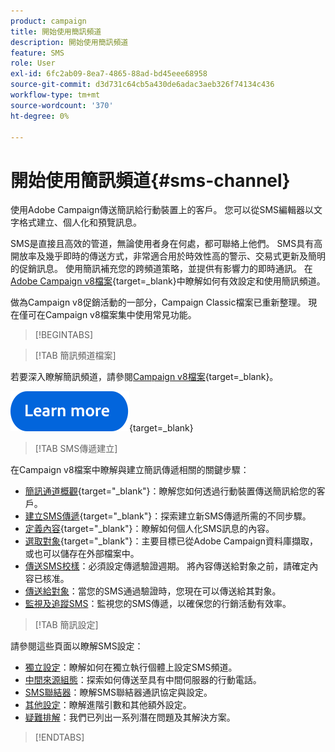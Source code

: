```yaml
---
product: campaign
title: 開始使用簡訊頻道
description: 開始使用簡訊頻道
feature: SMS
role: User
exl-id: 6fc2ab09-8ea7-4865-88ad-bd45eee68958
source-git-commit: d3d731c64cb5a430de6adac3aeb326f74134c436
workflow-type: tm+mt
source-wordcount: '370'
ht-degree: 0%

---
```


# 開始使用簡訊頻道{#sms-channel}

使用Adobe Campaign傳送簡訊給行動裝置上的客戶。 您可以從SMS編輯器以文字格式建立、個人化和預覽訊息。

SMS是直接且高效的管道，無論使用者身在何處，都可聯絡上他們。 SMS具有高開放率及幾乎即時的傳送方式，非常適合用於時效性高的警示、交易式更新及簡明的促銷訊息。 使用簡訊補充您的跨頻道策略，並提供有影響力的即時通訊。 在[Adobe Campaign v8檔案](https://experienceleague.adobe.com/docs/campaign/campaign-v8/send/sms/sms.html?lang=zh-Hant){target=_blank}中瞭解如何有效設定和使用簡訊頻道。

做為Campaign v8促銷活動的一部分，Campaign Classic檔案已重新整理。 現在僅可在Campaign v8檔案集中使用常見功能。

>[!BEGINTABS]

>[!TAB 簡訊頻道檔案]

若要深入瞭解簡訊頻道，請參閱[Campaign v8檔案](https://experienceleague.adobe.com/docs/campaign/campaign-v8/send/sms/sms.html?lang=zh-Hant){target=_blank}。


[![影像](../../assets/do-not-localize/learn-more-button.svg)](https://experienceleague.adobe.com/docs/campaign/campaign-v8/send/sms/sms.html?lang=zh-Hant){target=_blank}


>[!TAB SMS傳遞建立]

在Campaign v8檔案中瞭解與建立簡訊傳遞相關的關鍵步驟：

* [簡訊通道概觀](https://experienceleague.adobe.com/docs/campaign/campaign-v8/send/sms/sms.html?lang=zh-Hant){target="_blank"}：瞭解您如何透過行動裝置傳送簡訊給您的客戶。
* [建立SMS傳遞](https://experienceleague.adobe.com/docs/campaign/campaign-v8/send/sms/create-sms/create-sms.html?lang=zh-Hant){target="_blank"}：探索建立新SMS傳遞所需的不同步驟。
* [定義內容](https://experienceleague.adobe.com/docs/campaign/campaign-v8/send/sms/create-sms/sms-content.html?lang=zh-Hant){target="_blank"}：瞭解如何個人化SMS訊息的內容。
* [選取對象](https://experienceleague.adobe.com/docs/campaign/campaign-v8/send/sms/create-sms/sms-audience.html?lang=zh-Hant){target="_blank"}：主要目標已從Adobe Campaign資料庫擷取，或也可以儲存在外部檔案中。
* [傳送SMS校樣](https://experienceleague.adobe.com/docs/campaign/campaign-v8/send/sms/validate-sms/sms-proofs.html?lang=zh-Hant)：必須設定傳遞驗證週期。 將內容傳送給對象之前，請確定內容已核准。
* [傳送給對象](https://experienceleague.adobe.com/docs/campaign/campaign-v8/send/sms/validate-sms/sms-send.html?lang=zh-Hant)：當您的SMS通過驗證時，您現在可以傳送給其對象。
* [監視及追蹤SMS](https://experienceleague.adobe.com/docs/campaign/campaign-v8/send/sms/sms-monitor.html?lang=zh-Hant)：監視您的SMS傳遞，以確保您的行銷活動有效率。


>[!TAB 簡訊設定]

請參閱這些頁面以瞭解SMS設定：

* [獨立設定](sms-set-up.md)：瞭解如何在獨立執行個體上設定SMS頻道。
* [中間來源組態](sms-set-up-mid.md)：探索如何傳送至具有中間伺服器的行動電話。
* [SMS聯結器](sms-protocol.md)：瞭解SMS聯結器通訊協定與設定。
* [其他設定](sms-send.md)：瞭解進階引數和其他額外設定。
* [疑難排解](troubleshooting-sms.md)：我們已列出一系列潛在問題及其解決方案。

>[!ENDTABS]



<!--
Use Adobe Campaign to send personalized SMS messages.

Before starting sending SMS:

* Make sure recipient profiles contain at least a mobile phone in their profile.
* Learn more about the Adobe Campaign [Delivery best practices](delivery-best-practices.md).

The key steps to send a SMS are as follows:

* [Configure the SMS channel](sms-set-up.md)
* [Create a SMS delivery](sms-create.md)
* [Define the audience](sms-create.md#selecting-the-target-population)
* [Define the SMS content](sms-create.md#defining-the-sms-content)
* [Send, monitor and track SMS](sms-send.md)
* [Troubleshoot](troubleshooting-sms.md)

In addition, you need to be familiar with SMS protocol and settings. Walk through the connection set up between Adobe Campaign and a SMPP provider in [this document](sms-protocol.md)

For global information on how to create a delivery, refer to [this section](steps-about-delivery-creation-steps.md).

>[!NOTE]
>
>Adobe Campaign also lets you submit notifications on mobile terminals, via its **Adobe Campaign Mobile App Channel (NMAC)** option. 
> 
>For more on this, refer to the [Get started with mobile app channel](about-mobile-app-channel.md) section.
-->